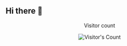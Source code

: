 ## Hi there 👋

<div align="center"> 
  <p>Visitor count</p>
  <img src="https://profile-counter.glitch.me/{asshai98}/count.svg" alt="Visitor's Count" />
</div>

